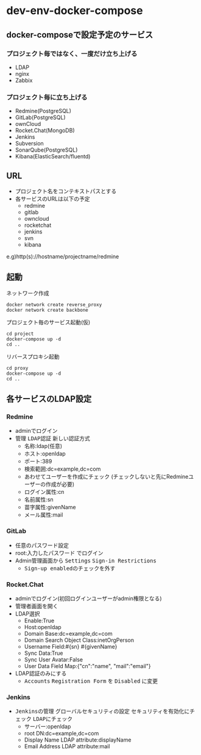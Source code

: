 # dev-env-docker-compose

## docker-composeで設定予定のサービス

### プロジェクト毎ではなく、一度だけ立ち上げる

- LDAP
- nginx
- Zabbix

### プロジェクト毎に立ち上げる

- Redmine(PostgreSQL)
- GitLab(PostgreSQL)
- ownCloud
- Rocket.Chat(MongoDB)
- Jenkins
- Subversion
- SonarQube(PostgreSQL)
- Kibana(ElasticSearch/fluentd)

## URL

- プロジェクト名をコンテキストパスとする
- 各サービスのURLは以下の予定
  - redmine
  - gitlab
  - owncloud
  - rocketchat
  - jenkins
  - svn
  - kibana

e.g)http(s)://hostname/projectname/redmine

## 起動

ネットワーク作成

```
docker network create reverse_proxy
docker network create backbone
```

プロジェクト毎のサービス起動(仮)

```
cd project
docker-compose up -d
cd ..
```

リバースプロキシ起動

```
cd proxy
docker-compose up -d
cd ..
```

## 各サービスのLDAP設定

### Redmine

- adminでログイン
- <kbd>管理</kbd> <kbd>LDAP認証</kbd> <kbd>新しい認証方式</kbd>
  - 名称:ldap(任意)
  - ホスト:openldap
  - ポート:389
  - 検索範囲:dc=example,dc=com
  - あわせてユーザーを作成にチェック (チェックしないと先にRedmineユーザーの作成が必要)
  - ログイン属性:cn
  - 名前属性:sn
  - 苗字属性:givenName
  - メール属性:mail

### GitLab

- 任意のパスワード設定
- root:入力したパスワード でログイン
- Admin管理画面から <kbd>Settings</kbd> <kbd>Sign-in Restrictions</kbd>
  - <kbd>Sign-up enabled</kbd>のチェックを外す

### Rocket.Chat

- adminでログイン(初回ログインユーザーがadmin権限となる)
- 管理者画面を開く
- LDAP選択
  - Enable:True
  - Host:openldap
  - Domain Base:dc=example,dc=com
  - Domain Search Object Class:inetOrgPerson
  - Username Field:#{sn} #{givenName}
  - Sync Data:True
  - Sync User Avatar:False
  - User Data Field Map:{"cn":"name", "mail":"email"}
- LDAP認証のみにする
  - <kbd>Accounts</kbd> <kbd>Registration Form</kbd> を <kbd>Disabled</kbd> に変更

### Jenkins

- <kbd>Jenkinsの管理</kbd> <kbd>グローバルセキュリティの設定</kbd> <kbd>セキュリティを有効化</kbd>にチェック <kbd>LDAP</kbd>にチェック
  - サーバー:openldap
  - root DN:dc=example,dc=com
  - Display Name LDAP attribute:displayName
  - Email Address LDAP attribute:mail
